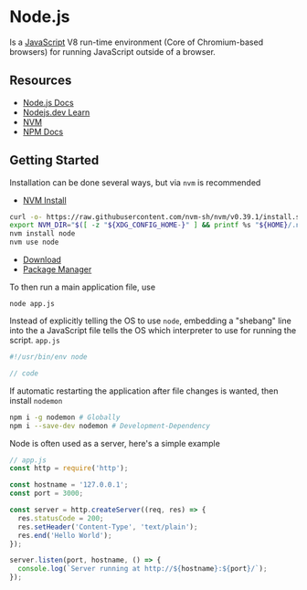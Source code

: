 # Node.js

Is a [JavaScript](../Platform-Development/More-In-Depth/JavaScript.md) V8 run-time environment (Core of Chromium-based browsers) for running JavaScript outside of a browser.

## Resources

- [Node.js Docs](https://nodejs.org/en/docs/)
- [Nodejs.dev Learn](https://nodejs.dev/learn)
- [NVM](https://github.com/nvm-sh/nvm)
- [NPM Docs](https://docs.npmjs.com/)

## Getting Started

Installation can be done several ways, but via `nvm` is recommended

- [NVM Install](https://github.com/nvm-sh/nvm#installing-and-updating)
``` bash
curl -o- https://raw.githubusercontent.com/nvm-sh/nvm/v0.39.1/install.sh | bash
export NVM_DIR="$([ -z "${XDG_CONFIG_HOME-}" ] && printf %s "${HOME}/.nvm" || printf %s "${XDG_CONFIG_HOME}/nvm")"[ -s "$NVM_DIR/nvm.sh" ] && \. "$NVM_DIR/nvm.sh" # This loads nvm`
nvm install node
nvm use node
```
- [Download](https://nodejs.dev/download/)
- [Package Manager](https://nodejs.dev/download/package-manager/)

To then run a main application file, use
```
node app.js
```

Instead of explicitly telling the OS to use `node`, embedding a "shebang" line into the a JavaScript file tells the OS which interpreter to use for running the script.
`app.js`
``` js
#!/usr/bin/env node

// code
```

If automatic restarting the application after file changes is wanted, then install `nodemon`
``` bash
npm i -g nodemon # Globally
npm i --save-dev nodemon # Development-Dependency
```
<!-- !!! note ""
    Note: npm needs to be installed? -->

Node is often used as a server, here's a simple example
``` js
// app.js
const http = require('http');

const hostname = '127.0.0.1';
const port = 3000;

const server = http.createServer((req, res) => {
  res.statusCode = 200;
  res.setHeader('Content-Type', 'text/plain');
  res.end('Hello World');
});

server.listen(port, hostname, () => {
  console.log(`Server running at http://${hostname}:${port}/`);
});
```
<!-- 
## Stopping

++ctrl+c++

To immediately force the process to terminate with code.
``` js
process.exit(1)
```
However with servers, there maybe pending or running requests.
``` js
process.on('SIGTERM', () => {
  server.close(() => {
    console.log('Process terminated')
  })
})
```
Then in another file, calling the pid `SIGTERM` will terminal gracefully.
``` js
process.kill(process.pid, 'SIGTERM')

``` -->
